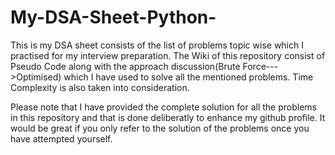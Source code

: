 # My-DSA-Sheet-Python-

This is my DSA sheet consists of the list of problems topic wise which I practised for my interview preparation. 
The Wiki of this repository consist of Pseudo Code along with the approach discussion(Brute Force--->Optimised) which I have used to solve all the mentioned problems. Time Complexity is also taken into consideration.

Please note that I have provided the complete solution for all the problems in this repository and that is done deliberatly to enhance my github profile.
It would be great if you only refer to the solution of the problems once you have attempted yourself.
